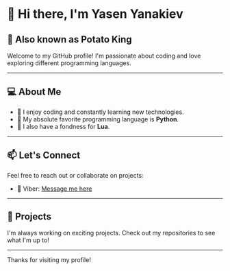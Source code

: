 # 👋 Hi there, I'm Yasen Yanakiev

## 🥔 Also known as **Potato King**

Welcome to my GitHub profile! I'm passionate about coding and love exploring different programming languages.

---

## 💻 About Me

- 🔧 I enjoy coding and constantly learning new technologies.
- 🐍 My absolute favorite programming language is **Python**.
- 🌙 I also have a fondness for **Lua**.

---

## 📫 Let's Connect

Feel free to reach out or collaborate on projects:

- 📱 Viber: [Message me here](https://connect.viber.com/business/ec993b80-2ab5-11f0-8861-c276506cbe3a?utm_source=manage&utm_medium=copy_link)

---

## 🚀 Projects

I'm always working on exciting projects. Check out my repositories to see what I'm up to!

---

Thanks for visiting my profile!
<!--
**potatokingz/potatokingz** is a ✨ _special_ ✨ repository because its `README.md` (this file) appears on your GitHub profile.

Here are some ideas to get you started:

- 🔭 I’m currently working on ...
- 🌱 I’m currently learning ...
- 👯 I’m looking to collaborate on ...
- 🤔 I’m looking for help with ...
- 💬 Ask me about ...
- 📫 How to reach me: ...
- 😄 Pronouns: ...
- ⚡ Fun fact: ...
-->
